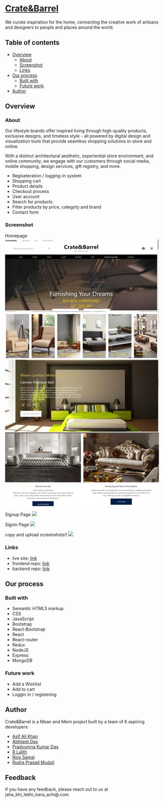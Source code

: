# [Crate&Barrel](link!!!)

We curate inspiration for the home, connecting the creative work
of artisans and designers to people and places around the world.

## Table of contents

- [Overview](#overview)
  - [About](#About)
  - [Screenshot](#screenshot)
  - [Links](#links)
- [Our process](#our-process)
  - [Built with](#built-with)
  - [Future work](#future-work)
- [Author](#author)

## Overview

### About

Our lifestyle brands offer inspired living through high-quality products, exclusive designs, and
timeless style - all powered by digital design and visualization tools that provide seamless shopping solutions in-store and online.

With a distinct architectural aesthetic, experiential store environment, and online community, we engage with our customers through social media, mobile shopping, design services, gift registry, and more.

- Regiseteration / logging-in system
- Shopping cart
- Product details
- Checkout process
- User account
- Search for products
- Filter products by price, categoty and brand
- Contact form

### Screenshot

Homepage
![](./images/homepage1.jpg)
![](./images/homepage2.jpg)
![](./images/homepage3.jpg)
![](./images/homepage4.jpg)

Signup Page
![](./uploads/readme-screenshot.png)

Signin Page
![](./uploads/readme-screenshot.png)

copy and upload screenshots!!
![](./uploads/readme-screenshot.png)

### Links

- live site: [link](link!!)
- frontend repo: [link](link!!)
- backend repo: [link](link!!)

## Our process

### Built with

- Semantic HTML5 markup
- CSS
- JavaScript
- Bootstrap
- React-Bootstrap
- React
- React-router
- Redux
- NodeJS
- Express
- MongoDB

### Future work

- Add a Wishlist
- Add to cart
- Loggin in / registering

## Author

Crate&Barrel is a Mean and Mern project built by a team of 6 aspiring developers:

- [Asif Ali Khan](https://github.com/Atenamus)
- [Abhijeet Das](https://github.com/Abhijeet2040)
- [Pradyumna Kumar Das](https://github.com/ghostgit26)
- [R Lalith](https://github.com/aaTma007)
- [Rojy Samal](https://github.com/RojySamal)
- [Rudra Prasad Muduli](https://github.com/rudra1011)

## Feedback

If you have any feedback, please reach out to us at jaha_bhi_lekhi_bara_achi@.com
